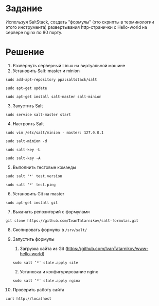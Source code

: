 # Задание
Используя SaltStack, создать "формулы" (это скрипты в терминологии этого инструмента) развертывания http-странички с Hello-world на сервере nginx по 80 порту.

# Решение
1. Развернуть серверный Linux на виртуальной машине 
2. Установить Salt: master и minion 

`sudo add-apt-repository ppa:saltstack/salt`

`sudo apt-get update`

`sudo apt-get install salt-master salt-minion`

3. Запустить Salt

`sudo service salt-master start`

4. Настроить Salt

`sudo vim /etc/salt/minion - master: 127.0.0.1`

`sudo salt-minion -d`

`sudo salt-key -L`

`sudo salt-key -A`

5. Выполнить тестовые команды

`sudo salt '*' test.version`

`sudo salt '*' test.ping`

6. Установить Git на master

`sudo apt-get install git`

7. Выкачать репозиторий с формулами

`git clone https://github.com/IvanTatarnikov/salt-formulas.git`

8. Скопировать формулы в `/srv/salt/`

9. Запустить формулы
    1. Загрузка сайта из Git (https://github.com/IvanTatarnikov/www-hello-world)
    
    `sudo salt ‘*’ state.apply site`
    
    2. Установка и конфигурирование nginx
    
    `sudo salt ‘*’ state.apply nginx`

10. Проверить работу сайта

`curl http://localhost`
